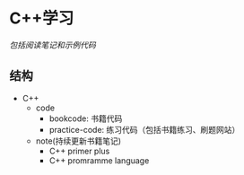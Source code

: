 # C++学习
*包括阅读笔记和示例代码*
## 结构
- C++
    - code
        - bookcode: 书籍代码
        - practice-code: 练习代码（包括书籍练习、刷题网站）
    - note(持续更新书籍笔记)
        - C++ primer plus
        - C++ promramme language
        